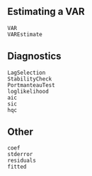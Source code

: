 ## Estimating a VAR

```@docs
VAR
VAREstimate
```

## Diagnostics

```@docs
LagSelection
StabilityCheck
PortmanteauTest
loglikelihood
aic
sic
hqc
```

## Other

```@docs
coef
stderror
residuals
fitted
```
